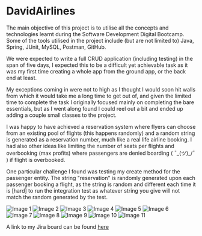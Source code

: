 # DavidAirlines

The main objective of this project is to utilise all the concepts and technologies learnt during the Software Development Digital Bootcamp. Some of the tools utilised in the project include (but are not limited to) Java, Spring, JUnit, MySQL, Postman, GitHub. 

We were expected to write a full CRUD application (including testing) in the span of five days, I expected this to be a difficult yet achievable task as it was my first time creating a whole app from the ground app, or the back end at least.

My exceptions coming in were not to high as I thought I would soon hit walls from which it would take me a long time to get out of, and given the limited time to complete the task I originally focused mainly on completing the bare essentials, but as I went along found I could reel out a bit and ended up adding a couple small classes to the project.

I was happy to have achieved a reservation system where flyers can choose from an existing pool of flights (this happens randomly) and a random string is generated as a reservation number, much like a real life airline booking. I had also other ideas like limiting the number of seats per flights and overbooking (max profits) where passengers are denied boarding ( ¯\_(ツ)_/¯ ) if flight is overbooked.

One particular challenge I found was testing my create method for the passenger entity. The string "reservation" is randomly generated upon each passenger booking a flight, as the string is random and different each time it is [hard] to run the integration test as whatever string you give will not match the random generated by the test.

![Image 1](https://github.com/Commodore64user/DavidAirlines/blob/Commodore64user-readme/Screenshots/Screenshot%202022-03-08%20at%2014.48.24.png)
![Image 2](https://github.com/Commodore64user/DavidAirlines/blob/Commodore64user-readme/Screenshots/Screenshot%202022-03-11%20at%2010.00.42.png)
![Image 3](https://github.com/Commodore64user/DavidAirlines/blob/Commodore64user-readme/Screenshots/Screenshot%202022-03-11%20at%2010.01.30.png)
![Image 4](https://github.com/Commodore64user/DavidAirlines/blob/Commodore64user-readme/Screenshots/Screenshot%202022-03-11%20at%2013.18.22.png)
![Image 5](https://github.com/Commodore64user/DavidAirlines/blob/Commodore64user-readme/Screenshots/Screenshot%202022-03-11%20at%2013.18.45.png)
![Image 6](https://github.com/Commodore64user/DavidAirlines/blob/Commodore64user-readme/Screenshots/Screenshot%202022-03-11%20at%2013.19.08.png)
![Image 7](https://github.com/Commodore64user/DavidAirlines/blob/Commodore64user-readme/Screenshots/Screenshot%202022-03-11%20at%2013.19.44.png)
![Image 8](https://github.com/Commodore64user/DavidAirlines/blob/Commodore64user-readme/Screenshots/Screenshot%202022-03-11%20at%2013.20.01.png)
![Image 9](https://github.com/Commodore64user/DavidAirlines/blob/Commodore64user-readme/Screenshots/Screenshot%202022-03-11%20at%2013.20.25.png)
![Image 10](https://github.com/Commodore64user/DavidAirlines/blob/Commodore64user-readme/Screenshots/Screenshot%202022-03-11%20at%2013.20.38.png)
![Image 11](https://github.com/Commodore64user/DavidAirlines/blob/Commodore64user-readme/Screenshots/Screenshot%202022-03-11%20at%2013.22.50.png)

A link to my Jira board can be found [here](https://daveabc02.atlassian.net/jira/software/projects/QAPROJECT/boards/2)
